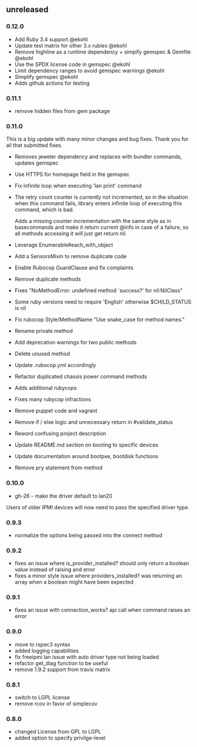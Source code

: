 ## unreleased

### 0.12.0
 * Add Ruby 3.4 support @ekohl
 * Update test matrix for other 3.x rubies @ekohl
 * Remove highline as a runtime dependency + simpify gemspec & Gemfile @ekohl
 * Use the SPDX license code in gemspec @ekohl
 * Limit dependency ranges to avoid gemspec warnings @ekohl
 * Simplify gemspec @ekohl
 * Adds github actions for testing

### 0.11.1
 * remove hidden files from gem package

### 0.11.0
This is a big update with many minor changes and bug fixes.  Thank you for all that submitted fixes.
- Removes jeweler dependency and replaces with bundler commands, updates gemspec
- Use HTTPS for homepage field in the gemspec
- Fix infinite loop when executing 'lan print' command
- The retry count counter is currently not incremented, so in the situation
  when this command fails, library enters infinite loop of executing this
  command, which is bad.

  Adds a missing counter incrementation with the same style as
  in basecommands and make it return current @info in case of a failure,
  so all methods accessing it will just get return nil.

- Leverage Enumerable#each_with_object
- Add a SensorsMixin to remove duplicate code
- Enable Rubocop GuardClause and fix complaints
- Remove duplicate methods
- Fixes "NoMethodError: undefined method `success?' for nil:NilClass"
- Some ruby versions need to require 'English' otherwise $CHILD_STATUS is nil
- Fix rubocop Style/MethodName "Use snake_case for method names."
- Rename private method
- Add deprecation warnings for two public methods
- Delete unused method
- Update .rubocop.yml accordingly
- Refactor duplicated chassis power command methods
- Adds additional rubycops
- Fixes many rubycop infractions
- Remove puppet code and vagrant
- Remove if / else logic and unnecessary return in #validate_status
- Reword confusing project description
- Update README.md section on booting to specific devices
- Update documentation around bootpxe, bootdisk functions
- Remove pry statement from method
### 0.10.0
* gh-26 - make the driver default to lan20

Users of older IPMI devices will now need to pass the specified driver type.

### 0.9.3
* normalize the options being passed into the connect method

### 0.9.2
* fixes an issue where is_provider_installed? should only return a boolean value instead of raising and error
* fixes a minor style issue where providers_installed? was returning an array when a boolean might have been expected

### 0.9.1
* fixes an issue with connection_works? api call when command raises an error

### 0.9.0
* move to rspec3 syntax
* added logging capabilities
* fix freeipmi lan issue with auto driver type not being loaded
* refactor get_diag function to be useful
* remove 1.9.2 support from travis matrix

### 0.8.1
* switch to LGPL license
* remove rcov in favor of simplecov

### 0.8.0
* changed License from GPL to LGPL
* added option to specify privilge-level

